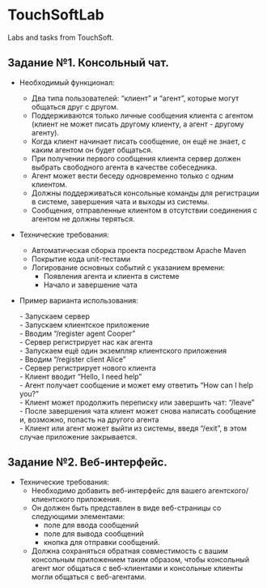 # TouchSoftLab

Labs and tasks from TouchSoft.

## Задание №1. Консольный чат.
- Необходимый функционал:
   - Два типа пользователей: “клиент” и “агент”, которые могут общаться друг с другом.
   - Поддерживаются только личные сообщения клиента с агентом (клиент не может писать другому клиенту, а агент - другому агенту).
   - Когда клиент начинает писать сообщение, он ещё не знает, с каким агентом он будет общаться.
   - При получении первого сообщения клиента сервер должен выбрать свободного агента в качестве собеседника.
   - Агент может вести беседу одновременно только с одним клиентом.
   - Должны поддерживаться консольные команды для регистрации в системе, завершения чата и выходы из системы.
   - Сообщения, отправленные клиентом в отсутствии соединения с агентом не должны теряться.

- Технические требования:

   - Автоматическая сборка проекта посредством Apache Maven
   - Покрытие кода unit-тестами
   - Логирование основных событий с указанием времени:
      - Появления агента и клиента в системе
      - Начало и завершение чата


- Пример варианта использования:

   \- Запускаем сервер\
   \- Запускаем клиентское приложение\
   \- Вводим “/register agent Cooper”\
   \- Сервер регистрирует нас как агента\
   \- Запускаем ещё один экземпляр клиентского приложения\
   \- Вводим “/register client Alice”\
   \- Сервер регистрирует нового клиента\
   \- Клиент вводит “Hello, I need help”\
   \- Агент получает сообщение и может ему ответить “How can I help you?”\
   \- Клиент может продолжить переписку или завершить чат: “/leave”\
   \- После завершения чата клиент может снова написать сообщение и, возможно, попасть на другого агента\
   \- Клиент или агент может выйти из системы, введя “/exit”, в этом случае приложение закрывается.
   
## Задание №2. Веб-интерфейс.
- Технические требования:
   - Необходимо добавить веб-интерфейс для вашего агентского/клиентского приложения. 
   - Он должен быть представлен в виде веб-страницы со следующими элементами:
     - поле для ввода сообщений
     - поле для вывода сообщений
     - кнопка для отправки сообщений.
   - Должна сохраняться обратная совместимость с вашим консольным приложением таким образом, чтобы консольный агент мог общаться с веб-клиентами и консольные клиенты могли общаться с веб-агентами.
